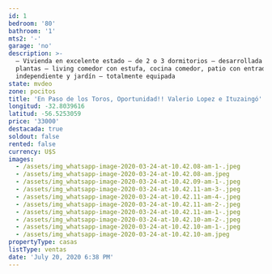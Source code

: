 ```yaml
---
id: 1
bedroom: '80'
bathroom: '1'
mts2: '-'
garage: 'no'
description: >-
  – Vivienda en excelente estado – de 2 o 3 dormitorios – desarrollada en 2
  plantas – living comedor con estufa, cocina comedor, patio con entrada
  independiente y jardín – totalmente equipada
state: mvdeo
zone: pocitos
title: 'En Paso de los Toros, Oportunidad!! Valerio Lopez e Ituzaingó'
longitud: -32.8039616
latitud: -56.5253059
price: '33000'
destacada: true
soldout: false
rented: false
currency: U$S
images:
  - /assets/img_whatsapp-image-2020-03-24-at-10.42.08-am-1-.jpeg
  - /assets/img_whatsapp-image-2020-03-24-at-10.42.08-am.jpeg
  - /assets/img_whatsapp-image-2020-03-24-at-10.42.09-am-1-.jpeg
  - /assets/img_whatsapp-image-2020-03-24-at-10.42.11-am-3-.jpeg
  - /assets/img_whatsapp-image-2020-03-24-at-10.42.11-am-4-.jpeg
  - /assets/img_whatsapp-image-2020-03-24-at-10.42.11-am-2-.jpeg
  - /assets/img_whatsapp-image-2020-03-24-at-10.42.11-am-1-.jpeg
  - /assets/img_whatsapp-image-2020-03-24-at-10.42.10-am-2-.jpeg
  - /assets/img_whatsapp-image-2020-03-24-at-10.42.10-am-1-.jpeg
  - /assets/img_whatsapp-image-2020-03-24-at-10.42.10-am.jpeg
propertyType: casas
listType: ventas
date: 'July 20, 2020 6:38 PM'
---
```


